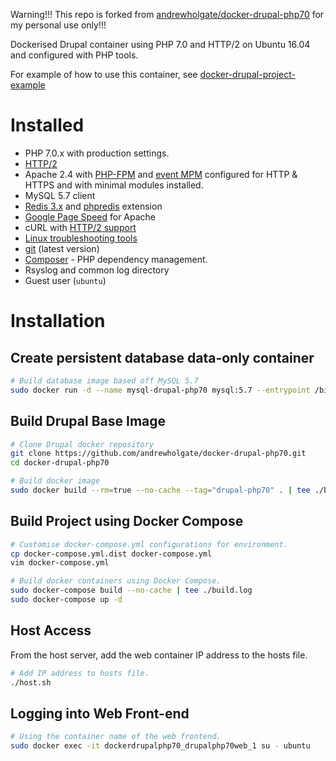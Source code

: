 Warning!!! This repo is forked from [andrewholgate/docker-drupal-php70](https://github.com/andrewholgate/docker-drupal-php70) for my personal use only!!!

Dockerised Drupal container using PHP 7.0 and HTTP/2 on Ubuntu 16.04 and configured with PHP tools.

For example of how to use this container, see [docker-drupal-project-example](https://github.com/andrewholgate/docker-drupal-project-example)

# Installed

- PHP 7.0.x with production settings.
- [HTTP/2](https://en.wikipedia.org/wiki/HTTP/2)
- Apache 2.4 with [PHP-FPM](https://wiki.apache.org/httpd/PHP-FPM) and [event MPM](https://httpd.apache.org/docs/2.4/mod/event.html) configured for HTTP & HTTPS and with minimal modules installed.
- MySQL 5.7 client
- [Redis 3.x](http://redis.io/) and [phpredis](https://github.com/phpredis/phpredis) extension
- [Google Page Speed](https://developers.google.com/speed/pagespeed/module/) for Apache
- cURL with [HTTP/2 support](https://nghttp2.org/)
- [Linux troubleshooting tools](http://www.linuxjournal.com/magazine/hack-and-linux-troubleshooting-part-i-high-load)
- [git](http://git-scm.com/) (latest version)
- [Composer](https://getcomposer.org/) - PHP dependency management.
- Rsyslog and common log directory
- Guest user (`ubuntu`)

# Installation

## Create persistent database data-only container

```bash
# Build database image based off MySQL 5.7
sudo docker run -d --name mysql-drupal-php70 mysql:5.7 --entrypoint /bin/echo MySQL data-only container for Drupal PHP 7.0 MySQL
```

## Build Drupal Base Image

```bash
# Clone Drupal docker repository
git clone https://github.com/andrewholgate/docker-drupal-php70.git
cd docker-drupal-php70

# Build docker image
sudo docker build --rm=true --no-cache --tag="drupal-php70" . | tee ./build.log
```

## Build Project using Docker Compose

```bash
# Customise docker-compose.yml configurations for environment.
cp docker-compose.yml.dist docker-compose.yml
vim docker-compose.yml

# Build docker containers using Docker Compose.
sudo docker-compose build --no-cache | tee ./build.log
sudo docker-compose up -d
```

## Host Access

From the host server, add the web container IP address to the hosts file.

```bash
# Add IP address to hosts file.
./host.sh
```

## Logging into Web Front-end

```bash
# Using the container name of the web frontend.
sudo docker exec -it dockerdrupalphp70_drupalphp70web_1 su - ubuntu
```
